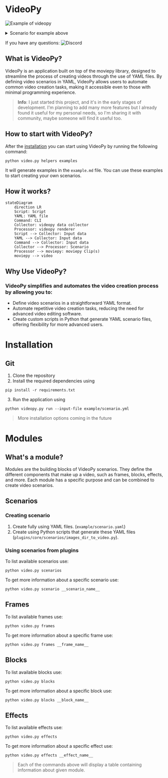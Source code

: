 # VideoPy

![Example of videopy](./example/output/readme.gif)



<details><summary>Scenario for example above</summary>

```yaml

width: 640
height: 240
fps: 24
output_path: example/output/readme.gif
frames:
  - type: plugins.core.frames.image
    time: { duration: 5 }
    configuration: { file_path: example/assets/image/readme.png }
    effects:
      - type: plugins.core.effects.frames.resize
        configuration: { mode: center_crop }

    blocks:
      - type: plugins.core.blocks.text
        time: { duration: 1 }
        position: [center, center]
        configuration: &content { content: "Hello from videopy!", color: white, font: Roboto-Bold, size: 30, margin: 30, padding: 20 }
        effects:
          - type: plugins.core.effects.blocks.text.write
            time: { duration: 1 }

          - type: plugins.core.effects.blocks.text.background
            time: { duration: 1 }
            configuration: &background { color: [0, 0, 0], border_radius: 10, opacity: 1 }

          - type: plugins.core.effects.blocks.text.slidein
            configuration: { slide_from: top }
            time: { duration: 0.5 }

      - type: plugins.core.blocks.text
        time: { duration: 1, start: 1 }
        position: [center, center]
        configuration:  { <<: *content, content: "This is example scenario" }
        effects:
          - type: plugins.core.effects.blocks.text.write
            time: { duration: 1 }

          - type: plugins.core.effects.blocks.text.background
            time: { duration: 1 }
            configuration: { <<: *background }

          - type: plugins.core.effects.blocks.text.fadein
            time: { duration: 0.5 }
            configuration: { slide_from: top }

      - type: plugins.core.blocks.text
        time: { duration: 2, start: 2 }
        position: [center, center]
        configuration: { <<: *content, content: "Yeah, you can generate gifs too!" }
        effects:
          - type: plugins.core.effects.blocks.text.write
            time: { duration: 2 }

          - type: plugins.core.effects.blocks.text.background
            time: { duration: 2 }
            configuration: { <<: *background }

          - type: plugins.core.effects.blocks.text.fadein
            time: { duration: 0.5 }

          - type: plugins.core.effects.blocks.text.fadeout
            time: { duration: 0.5 }
```

</details>

If you have any questions: ![Discord](https://img.shields.io/discord/1247236122203914250?label=Discord)
## What is VideoPy?

VideoPy is an application built on top of the moviepy library, designed to streamline the process of creating videos
through the use of YAML files. By defining video scenarios in YAML, VideoPy allows users to automate common video
creation tasks, making it accessible even to those with minimal programming experience.

> **Info**: I just started this project, and it's in the early stages of development. I'm planning to add many more
> features
> but I already found it useful for my personal needs, so I'm sharing it with community, maybe someone will
> find it useful too.

## How to start with VideoPy?

After the [installation](#installation) you can start using VideoPy by running the following command:

```shell
python video.py helpers examples
```

It will generate examples in the `example.md` file. You can use these examples to start creating your own scenarios.

## How it works?

```mermaid
stateDiagram
    direction LR
    Script: Script
    YAML: YAML file
    Command: CLI
    Collector: videopy data collector
    Processor: videopy renderer
    Script --> Collector: Input data
    YAML --> Collector: Input data
    Command --> Collector: Input data
    Collector --> Processor: Scenario
    Processor --> moviepy: moviepy Clip(s)
    moviepy --> video
```

## Why Use VideoPy?

### VideoPy simplifies and automates the video creation process by allowing you to:

- Define video scenarios in a straightforward YAML format.
- Automate repetitive video creation tasks, reducing the need for advanced video editing software.
- Create custom scripts in Python that generate YAML scenario files, offering flexibility for more advanced users.

# Installation

## Git

1. Clone the repository
2. Install the required dependencies using

```shell
pip install -r requirements.txt
```

3. Run the application using

```shell
python videopy.py run --input-file example/scenario.yml
```

> More installation options coming in the future

# Modules

## What's a module?

Modules are the building blocks of VideoPy scenarios. They define the different components that make up a video, such as
frames, blocks, effects, and more. Each module has a specific purpose and can be combined to create video scenarios.

## Scenarios

### Creating scenario

1. Create fully using YAML files. (`example/scenario.yaml`)
2. Create using Python scripts that generate these YAML files (`plugins/core/scenarios/images_dir_to_video.py`).

### Using scenarios from plugins

To list available scenarios use:

```shell
python video.py scenarios
```

To get more information about a specific scenario use:

```shell
python video.py scenario __scenario_name__
```

## Frames

To list available frames use:

```shell
python video.py frames
```

To get more information about a specific frame use:

```shell
python video.py frames __frame_name__
```

## Blocks

To list available blocks use:

```shell
python video.py blocks
```

To get more information about a specific block use:

```shell
python video.py blocks __block_name__
```

## Effects

To list available effects use:

```shell
python video.py effects
```

To get more information about a specific effect use:

```shell
python video.py effects __effect_name__
```

> Each of the commands above will display a table containing information about given module.

